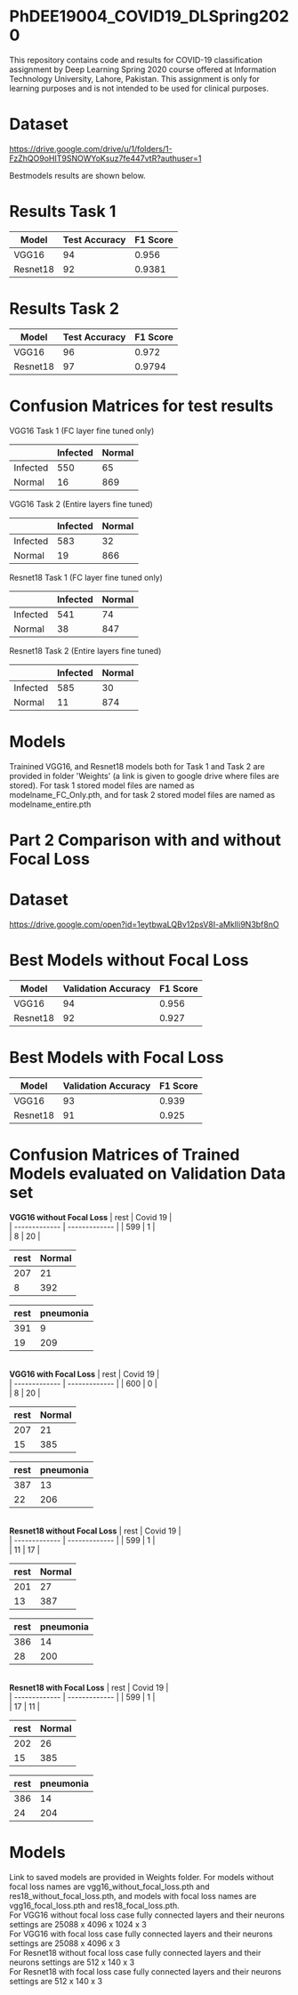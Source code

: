 # PhDEE19004_COVID19_DLSpring2020
This repository contains code and results for COVID-19 classification assignment by Deep Learning Spring 2020 course offered at Information Technology University, Lahore, Pakistan. This assignment is only for learning purposes and is not intended to be used for clinical purposes.


# Dataset
https://drive.google.com/drive/u/1/folders/1-FzZhQO9oHIT9SNOWYoKsuz7fe447vtR?authuser=1


Bestmodels results are shown below. 

# Results Task 1

| Model         | Test Accuracy | F1 Score |
| ------------- | ------------- | -------- |
|     VGG16     |       94      |    0.956 |
|   Resnet18    |       92      |   0.9381 |


# Results Task 2

| Model         | Test Accuracy | F1 Score |
| ------------- | ------------- | -------- |
|     VGG16     |       96      |    0.972 |
|   Resnet18    |       97      |   0.9794 |

# Confusion Matrices for test results

VGG16 Task 1 (FC layer fine tuned only)

|               |    Infected   |   Normal |
| ------------- | ------------- | -------- |
|   Infected    |      550      |      65  |
|    Normal     |       16      |     869  |

VGG16 Task 2 (Entire layers fine tuned)

|               |    Infected   |   Normal |
| ------------- | ------------- | -------- |
|   Infected    |      583      |      32  |
|    Normal     |       19      |     866  |

Resnet18 Task 1 (FC layer fine tuned only)

|               |    Infected   |   Normal |
| ------------- | ------------- | -------- |
|   Infected    |      541      |      74  |
|    Normal     |       38      |     847  |

Resnet18 Task 2 (Entire layers fine tuned)

|               |    Infected   |   Normal |
| ------------- | ------------- | -------- |
|   Infected    |      585      |      30  |
|    Normal     |       11      |     874  |


# Models

Trainined VGG16, and Resnet18 models both for Task 1 and Task 2 are provided in folder 'Weights' (a link is given to google drive where files are stored). For task 1 stored model files are named as modelname_FC_Only.pth, and for task 2 stored model files are named as modelname_entire.pth
#
# Part 2 Comparison with and without Focal Loss

# Dataset
https://drive.google.com/open?id=1eytbwaLQBv12psV8I-aMkIli9N3bf8nO

# Best Models without Focal Loss

|       Model         | Validation Accuracy | F1 Score |
| ------------------- | ------------------- | -------- |
|        VGG16        |          94         |    0.956 |
|      Resnet18       |          92         |    0.927 |


# Best Models with Focal Loss

|       Model         | Validation Accuracy | F1 Score |
| ------------------- | ------------------- | -------- |
|        VGG16        |          93         |    0.939 |
|      Resnet18       |          91         |    0.925 |

#
# Confusion Matrices of Trained Models evaluated on Validation Data set
**VGG16 without Focal Loss**
|     rest      |    Covid 19   |          
| ------------- | ------------- |
|     599       |       1       |          
|       8       |       20      |          

|     rest      |      Normal   |         
| ------------- | ------------- | 
|     207       |       21      |         
|       8       |      392      |         

|     rest      |   pneumonia   |
| ------------- | ------------- |
|     391       |       9       |
|     19        |       209     |

\
**VGG16 with Focal Loss**
|     rest      |    Covid 19   |          
| ------------- | ------------- |
|     600       |       0       |          
|       8       |       20      |          

|     rest      |      Normal   |         
| ------------- | ------------- | 
|     207       |       21      |         
|      15       |      385      |         

|     rest      |   pneumonia   |
| ------------- | ------------- |
|     387       |       13      |
|     22        |       206     |

\
**Resnet18 without Focal Loss**
|     rest      |    Covid 19   |          
| ------------- | ------------- |
|     599       |       1       |          
|      11       |       17      |          

|     rest      |      Normal   |         
| ------------- | ------------- | 
|     201       |       27      |         
|      13       |      387      |         

|     rest      |   pneumonia   |
| ------------- | ------------- |
|     386       |       14      |
|     28        |       200     |


\
**Resnet18 with Focal Loss**
|     rest      |    Covid 19   |          
| ------------- | ------------- |
|     599       |       1       |          
|      17       |       11      |          

|     rest      |      Normal   |         
| ------------- | ------------- | 
|     202       |       26      |         
|      15       |      385      |         

|     rest      |   pneumonia   |
| ------------- | ------------- |
|     386       |       14      |
|     24        |       204     |

#
# Models
Link to saved models are provided in Weights folder. For models without focal loss names are vgg16_without_focal_loss.pth and res18_without_focal_loss.pth, and models with focal loss names are vgg16_focal_loss.pth and res18_focal_loss.pth.
\
For VGG16 without focal loss case fully connected layers and their neurons settings are 25088 x 4096 x 1024 x 3
\
For VGG16 with focal loss case fully connected layers and their neurons settings are 25088 x 4096 x 3 
\
For Resnet18 without focal loss case fully connected layers and their neurons settings are 512 x 140 x 3
\
For Resnet18 with focal loss case fully connected layers and their neurons settings are 512 x 140 x 3

